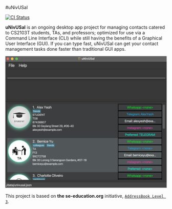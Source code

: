 #uNivUSal

[![CI Status](https://github.com/se-edu/addressbook-level3/workflows/Java%20CI/badge.svg)](https://github.com/se-edu/addressbook-level3/actions)

**uNivUSal** is an ongoing desktop app project for managing contacts catered to CS2103T students, TAs, and professors;
optimized for use via a Command Line Interface (CLI) while still having the benefits of a Graphical User Interface (GUI).
If you can type fast, uNivUSal can get your contact management tasks done faster than traditional GUI apps. <br>

![Ui](docs/images/Ui.png)


This project is based on **the se-education.org** initiative, [`AddressBook Level 3`](https://se-education.org/addressbook-level3).
